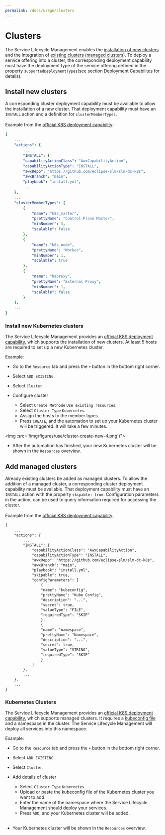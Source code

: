 ```yaml
---
permalink: /docs/usage/clusters
---
```


# Clusters
The Service Lifecycle Management enables the [installation of new clusters](#install-new-clusters) and the integration of [existing clusters (managed clusters)](#add-managed-clusters). To deploy a service offering into a cluster, the corresponding deployment capability must have the deployment type of the service offering defined in the property `supportedDeploymentTypes`(see section [Deployment Capabilites](/docs/usage/capabilities/#deployment-capabilities) for details).

## Install new clusters
A corresponding cluster deployment capability must be available to allow the installation of a new cluster. That deployment capability must have an `INSTALL` action and a definition for `clusterMemberTypes`.
<br><br>
Example from the [official K8S deployment capability](https://github.com/eclipse-slm/slm-dc-k8s):
```yaml
{
    ...
    "actions": {
        ...
        "INSTALL": {
        "capabilityActionClass": "AwxCapabilityAction",
        "capabilityActionType": "INSTALL",
        "awxRepo": "https://github.com/eclipse-slm/slm-dc-k8s",
        "awxBranch": "main",
        "playbook": "install.yml",
        ...
    },
    ...
    "clusterMemberTypes": [
        {
            "name": "k8s_master",
            "prettyName": "Control-Plane Master",
            "minNumber": 3,
            "scalable": false
        },
        {
            "name": "k8s_node",
            "prettyName": "Worker",
            "minNumber": 1,
            "scalable": true
        },
        {
            "name": "haproxy",
            "prettyName": "External Proxy",
            "minNumber": 1,
            "scalable": false
        }
    ],
    ...
}
```

### Install new Kubernetes clusters
The Service Lifecycle Management provides an [official K8S deployment capability](https://github.com/eclipse-slm/slm-dc-k8s), which supports the installation of new clusters. At least 5 hosts are required to set up a new Kubernetes cluster.

Example:
* Go to the `Resource` tab and press the `+` button in the bottom right corner.
  <img :src="$withBase('/img/figures/use/cluster-create-new-1.png')">

* Select `ADD EXISTING`.
  <img :src="$withBase('/img/figures/use/cluster-create-new-2.png')">

* Select `Cluster`.
  <img :src="$withBase('/img/figures/use/cluster-create-new-3.png')">

* Configure cluster
  * Select `Create Methode` `Use existing resources`.
  * Select `Cluster Type` `Kubernetes`.
  *  Assign the hosts to the member types.
  * Press `CREATE`, and the automation to set up your Kubernetes cluster will be triggered. It will take a few minutes.

<img :src='/img/figures/use/cluster-create-new-4.png')">

* After the automation has finished, your new Kubernetes cluster will be shown in the `Resources` overview.
  <img :src="$withBase('/img/figures/use/cluster-create-new-5.png')">

## Add managed clusters
Already existing clusters be added as managed clusters. To allow the addition of a managed cluster, a corresponding cluster deployment capability must be available. That deployment capability must have an `INSTALL` action with the property `skipable: true`. Configuration parameters in the action, can be used to query information required for accessing the cluster.
<br><br>
Example from the [official K8S deployment capability](https://github.com/eclipse-slm/slm-dc-k8s):
```yaml:line-numbers
{
    ...
    "actions": {
        ...
        "INSTALL": {
            "capabilityActionClass": "AwxCapabilityAction",
            "capabilityActionType": "INSTALL",
            "awxRepo": "https://github.com/eclipse-slm/slm-dc-k8s",
            "awxBranch": "main",
            "playbook": "install.yml",
            "skipable": true,
            "configParameters": [
                {
                "name": "kubeconfig",
                "prettyName": "Kube Config",
                "description": "...",
                "secret": true,
                "valueType": "FILE",
                "requiredType": "SKIP"
                },
                {
                "name": "namespace",
                "prettyName": "Namespace",
                "description": "...",
                "secret": true,
                "valueType": "STRING",
                "requiredType": "SKIP"
                }
            ]
        },
        ...
    },
    ...
}
```

### Kubernetes Clusters
The Service Lifecycle Management provides an [official K8S deployment capability](https://github.com/eclipse-slm/slm-dc-k8s), which supports managed clusters. It requires a [kubeconfig file](https://kubernetes.io/docs/concepts/configuration/organize-cluster-access-kubeconfig/) and a namespace in the cluster. The Service Lifecycle Management will deploy all services into this namespace.

Example:
* Go to the `Resource` tab and press the `+` button in the bottom right corner.
  <img :src="$withBase('/img/figures/use/cluster-add-existing-1.png')">

* Select `ADD EXISTING`.
  <img :src="$withBase('/img/figures/use/cluster-add-existing-2.png')">

* Select `Cluster`.
  <img :src="$withBase('/img/figures/use/cluster-add-existing-3.png')">

* Add details of cluster 
  * Select `Cluster Type` `Kubernetes`.
  * Upload or paste the kubeconfig file of the Kubernetes cluster you want to add.
  * Enter the name of the namespace where the Service Lifecycle Management should deploy your services.
  * Press `ADD`, and your Kubernetes cluster will be added.

  <img :src="$withBase('/img/figures/use/cluster-add-existing-4.png')">

* Your Kubernetes cluster will be shown in the `Resources` overview.
  <img :src="$withBase('/img/figures/use/cluster-add-existing-5.png')">
